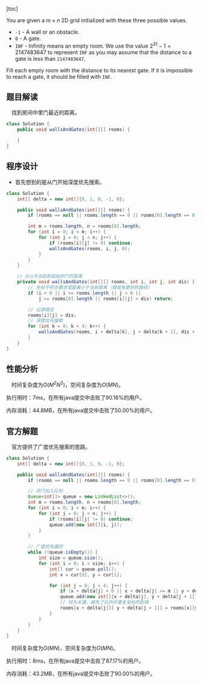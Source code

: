 [toc]

You are given a $m \times n$ 2D grid initialized with these three possible values.

* `-1` - A wall or an obstacle.
* `0` - A gate.
* `INF` - Infinity means an empty room. We use the value $2^{31} - 1 = 2147483647$ to represent `INF` as you may assume that the distance to a gate is less than `2147483647`.

Fill each empty room with the distance to its nearest gate. If it is impossible to reach a gate, it should be filled with `INF`.



## 题目解读

&emsp;找到房间中里门最近的距离。

```java
class Solution {
    public void wallsAndGates(int[][] rooms) {

    }
}
```

## 程序设计

* 首先想到的是从门开始深度优先搜索。

```java
class Solution {
    int[] delta = new int[]{0, 1, 0, -1, 0};

    public void wallsAndGates(int[][] rooms) {
        if (rooms == null || rooms.length == 0 || rooms[0].length == 0) return;

        int m = rooms.length, n = rooms[0].length;
        for (int i = 0; i < m; i++) {
            for (int j = 0; j < n; j++) {
                if (rooms[i][j] != 0) continue;
                wallsAndGates(rooms, i, j, 0);
            }
        }  
    }

    // dis为当前距起始的门的距离
    private void wallsAndGates(int[][] rooms, int i, int j, int dis) {
        // 坐标不符合要求或距离小于当前距离（墙或有更好的路径）
        if (i < 0 || i >= rooms.length || j < 0 || 
            j >= rooms[0].length || rooms[i][j] < dis) return;

        // 记录路径
        rooms[i][j] = dis;
        // 深度优先搜索
        for (int k = 0; k < 4; k++) {
            wallsAndGates(rooms, i + delta[k], j + delta[k + 1], dis + 1);
        }
    }
}
```

## 性能分析

&emsp;时间复杂度为$O(M^2N^2)$，空间复杂度为$O(MN)$。

执行用时：7ms，在所有java提交中击败了90.16%的用户。

内存消耗：44.8MB，在所有java提交中击败了50.00%的用户。

## 官方解题

&emsp;官方提供了广度优先搜索的思路。

```java
class Solution {
    int[] delta = new int[]{0, 1, 0, -1, 0};

    public void wallsAndGates(int[][] rooms) {
        if (rooms == null || rooms.length == 0 || rooms[0].length == 0) return;

        // 将门加入队列
        Queue<int[]> queue = new LinkedList<>();
        int m = rooms.length, n = rooms[0].length;
        for (int i = 0; i < m; i++) {
            for (int j = 0; j < n; j++) {
                if (rooms[i][j] != 0) continue;
                queue.add(new int[]{i, j});
            }
        }

        // 广度优先遍历
        while (!queue.isEmpty()) {
            int size = queue.size();
            for (int i = 0; i < size; i++) {
                int[] cur = queue.poll();
                int x = cur[0], y = cur[1];

                for (int j = 0; j < 4; j++) {
                    if (x + delta[j] < 0 || x + delta[j] >= m || y + delta[j + 1] < 0 || y + delta[j + 1] >= n || rooms[x + delta[j]][ y + delta[j + 1]] != Integer.MAX_VALUE) continue;
                    queue.add(new int[]{x + delta[j], y + delta[j + 1]});
                    // 较为关键，避免了队列中重复坐标的影响
                    rooms[x + delta[j]][ y + delta[j + 1]] = rooms[x][y] + 1;
                }
            }
        }
    }
}
```

&emsp;时间复杂度为$O(MN)$，空间复杂度为$O(MN)$。

执行用时：8ms，在所有java提交中击败了87.17%的用户。

内存消耗：43.2MB，在所有java提交中击败了90.00%的用户。